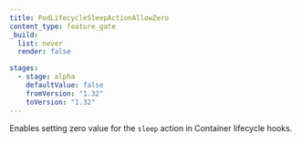 ```yaml
---
title: PodLifecycleSleepActionAllowZero
content_type: feature_gate
_build:
  list: never
  render: false

stages:
  - stage: alpha 
    defaultValue: false
    fromVersion: "1.32"
    toVersion: "1.32"
---
```

Enables setting zero value for the `sleep` action in Container lifecycle hooks.
